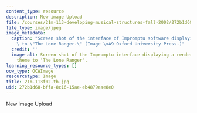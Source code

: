 ```yaml
---
content_type: resource
description: New image Upload
file: /courses/21m-113-developing-musical-structures-fall-2002/272b1d68bffa8c1615aeeb4879eae8e0_21m-113f02-th.jpg
file_type: image/jpeg
image_metadata:
  caption: "Screen shot of the interface of Impromptu software displaying the theme\
    \ to \"The Lone Ranger.\" (Image \xA9 Oxford University Press.)"
  credit: ''
  image-alt: Screen shot of the Impromptu interface displaying a rendering of the
    theme to 'The Lone Ranger'.
learning_resource_types: []
ocw_type: OCWImage
resourcetype: Image
title: 21m-113f02-th.jpg
uid: 272b1d68-bffa-8c16-15ae-eb4879eae8e0
---
```

New image Upload

